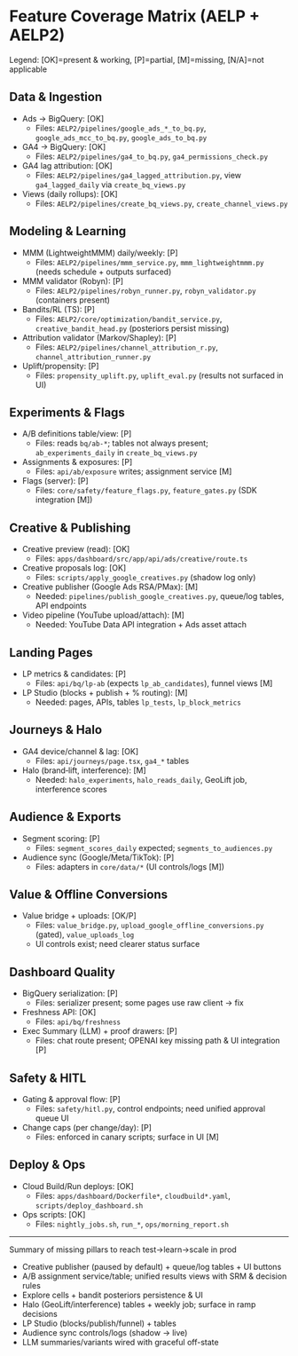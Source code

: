 # Feature Coverage Matrix (AELP + AELP2)

Legend: [OK]=present & working, [P]=partial, [M]=missing, [N/A]=not applicable

## Data & Ingestion
- Ads → BigQuery: [OK]
  - Files: `AELP2/pipelines/google_ads_*_to_bq.py`, `google_ads_mcc_to_bq.py`, `google_ads_to_bq.py`
- GA4 → BigQuery: [OK]
  - Files: `AELP2/pipelines/ga4_to_bq.py`, `ga4_permissions_check.py`
- GA4 lag attribution: [OK]
  - Files: `AELP2/pipelines/ga4_lagged_attribution.py`, view `ga4_lagged_daily` via `create_bq_views.py`
- Views (daily rollups): [OK]
  - Files: `AELP2/pipelines/create_bq_views.py`, `create_channel_views.py`

## Modeling & Learning
- MMM (LightweightMMM) daily/weekly: [P]
  - Files: `AELP2/pipelines/mmm_service.py`, `mmm_lightweightmmm.py` (needs schedule + outputs surfaced)
- MMM validator (Robyn): [P]
  - Files: `AELP2/pipelines/robyn_runner.py`, `robyn_validator.py` (containers present)
- Bandits/RL (TS): [P]
  - Files: `AELP2/core/optimization/bandit_service.py`, `creative_bandit_head.py` (posteriors persist missing)
- Attribution validator (Markov/Shapley): [P]
  - Files: `AELP2/pipelines/channel_attribution_r.py`, `channel_attribution_runner.py`
- Uplift/propensity: [P]
  - Files: `propensity_uplift.py`, `uplift_eval.py` (results not surfaced in UI)

## Experiments & Flags
- A/B definitions table/view: [P]
  - Files: reads `bq/ab-*`; tables not always present; `ab_experiments_daily` in `create_bq_views.py`
- Assignments & exposures: [P]
  - Files: `api/ab/exposure` writes; assignment service [M]
- Flags (server): [P]
  - Files: `core/safety/feature_flags.py`, `feature_gates.py` (SDK integration [M])

## Creative & Publishing
- Creative preview (read): [OK]
  - Files: `apps/dashboard/src/app/api/ads/creative/route.ts`
- Creative proposals log: [OK]
  - Files: `scripts/apply_google_creatives.py` (shadow log only)
- Creative publisher (Google Ads RSA/PMax): [M]
  - Needed: `pipelines/publish_google_creatives.py`, queue/log tables, API endpoints
- Video pipeline (YouTube upload/attach): [M]
  - Needed: YouTube Data API integration + Ads asset attach

## Landing Pages
- LP metrics & candidates: [P]
  - Files: `api/bq/lp-ab` (expects `lp_ab_candidates`), funnel views [M]
- LP Studio (blocks + publish + % routing): [M]
  - Needed: pages, APIs, tables `lp_tests`, `lp_block_metrics`

## Journeys & Halo
- GA4 device/channel & lag: [OK]
  - Files: `api/journeys/page.tsx`, `ga4_*` tables
- Halo (brand‑lift, interference): [M]
  - Needed: `halo_experiments`, `halo_reads_daily`, GeoLift job, interference scores

## Audience & Exports
- Segment scoring: [P]
  - Files: `segment_scores_daily` expected; `segments_to_audiences.py`
- Audience sync (Google/Meta/TikTok): [P]
  - Files: adapters in `core/data/*` (UI controls/logs [M])

## Value & Offline Conversions
- Value bridge + uploads: [OK/P]
  - Files: `value_bridge.py`, `upload_google_offline_conversions.py` (gated), `value_uploads_log`
  - UI controls exist; need clearer status surface

## Dashboard Quality
- BigQuery serialization: [P]
  - Files: serializer present; some pages use raw client → fix
- Freshness API: [OK]
  - Files: `api/bq/freshness`
- Exec Summary (LLM) + proof drawers: [P]
  - Files: chat route present; OPENAI key missing path & UI integration [P]

## Safety & HITL
- Gating & approval flow: [P]
  - Files: `safety/hitl.py`, control endpoints; need unified approval queue UI
- Change caps (per change/day): [P]
  - Files: enforced in canary scripts; surface in UI [M]

## Deploy & Ops
- Cloud Build/Run deploys: [OK]
  - Files: `apps/dashboard/Dockerfile*`, `cloudbuild*.yaml`, `scripts/deploy_dashboard.sh`
- Ops scripts: [OK]
  - Files: `nightly_jobs.sh`, `run_*`, `ops/morning_report.sh`

---

Summary of missing pillars to reach test→learn→scale in prod
- Creative publisher (paused by default) + queue/log tables + UI buttons
- A/B assignment service/table; unified results views with SRM & decision rules
- Explore cells + bandit posteriors persistence & UI
- Halo (GeoLift/interference) tables + weekly job; surface in ramp decisions
- LP Studio (blocks/publish/funnel) + tables
- Audience sync controls/logs (shadow → live)
- LLM summaries/variants wired with graceful off-state

